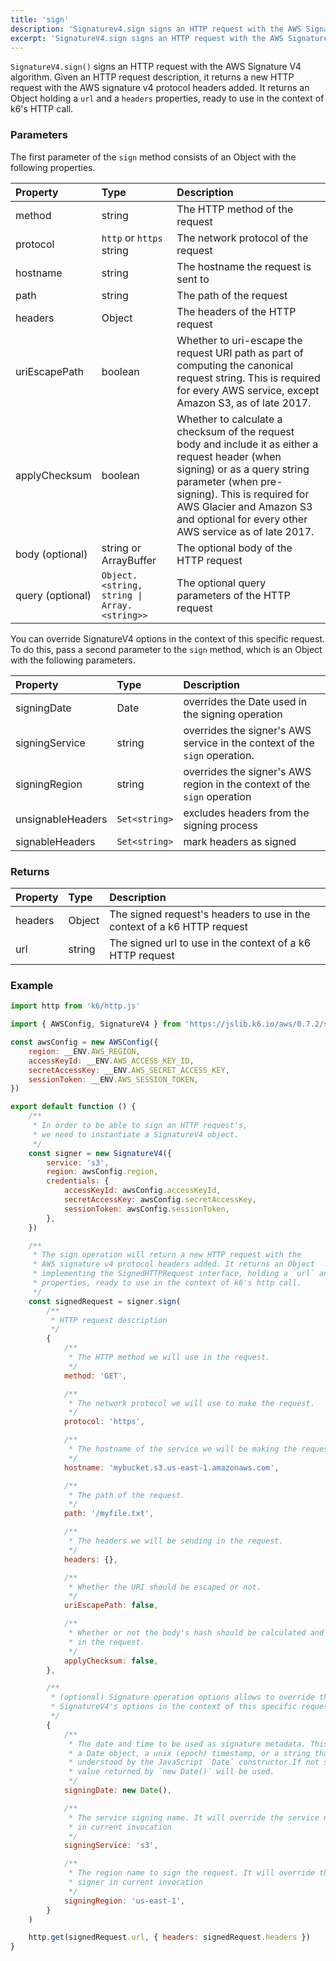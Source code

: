 ```yaml
---
title: 'sign'
description: 'Signaturev4.sign signs an HTTP request with the AWS Signature V4 algorithm'
excerpt: 'SignatureV4.sign signs an HTTP request with the AWS Signature V4 algorithm'
---
```


`SignatureV4.sign()` signs an HTTP request with the AWS Signature V4 algorithm. Given an HTTP request description, it returns a new HTTP request with the AWS signature v4 protocol headers added. It returns an Object holding a `url` and a `headers` properties, ready to use in the context of k6's HTTP call.

### Parameters

The first parameter of the `sign` method consists of an Object with the following properties.

| Property      | Type                     | Description                                                                                                                                                                                                                                                             |
| :------------ | :----------------------- | :---------------------------------------------------------------------------------------------------------------------------------------------------------------------------------------------------------------------------------------------------------------------- |
| method        | string                   | The HTTP method of the request                                                                                                                                                                                                                                          |
| protocol      | `http` or `https` string | The network protocol of the request                                                                                                                                                                                                                                     |
| hostname      | string                   | The hostname the request is sent to                                                                                                                                                                                                                                     |
| path          | string                   | The path of the request                                                                                                                                                                                                                                                 |
| headers       | Object                   | The headers of the HTTP request                                                                                                                                                                                                                                         |
| uriEscapePath | boolean                  | Whether to uri-escape the request URI path as part of computing the canonical request string. This is required for every AWS service, except Amazon S3, as of late 2017.                                                                                                |
| applyChecksum | boolean                  | Whether to calculate a checksum of the request body and include it as either a request header (when signing) or as a query string parameter (when pre-signing). This is required for AWS Glacier and Amazon S3 and optional for every other AWS service as of late 2017. |
| body (optional)         | string or ArrayBuffer    | The optional body of the HTTP request                                                                                                                                                                                                                                   |
| query (optional) | `Object.<string, string \| Array.<string>>` | The optional query parameters of the HTTP request |


You can override SignatureV4 options in the context of this specific request. To do this, pass a second parameter to the `sign` method, which is an Object with the following parameters.

| Property          | Type        | Description                                                                |
| :---------------- | :---------- | :------------------------------------------------------------------------- |
| signingDate       | Date        | overrides the Date used in the signing operation                           |
| signingService    | string      | overrides the signer's AWS service in the context of the `sign` operation. |
| signingRegion     | string      | overrides the signer's AWS region in the context of the `sign` operation   |
| unsignableHeaders | `Set<string>` | excludes headers from the signing process                                  |
| signableHeaders   | `Set<string>` | mark headers as signed                                                     |

### Returns

| Property | Type   | Description                                                             |
| :------- | :----- | :---------------------------------------------------------------------- |
| headers  | Object | The signed request's headers to use in the context of a k6 HTTP request |
| url      | string | The signed url to use in the context of a k6 HTTP request               |

### Example

<CodeGroup labels={[]}>

```javascript
import http from 'k6/http.js'

import { AWSConfig, SignatureV4 } from 'https://jslib.k6.io/aws/0.7.2/signature.js'

const awsConfig = new AWSConfig({
    region: __ENV.AWS_REGION,
    accessKeyId: __ENV.AWS_ACCESS_KEY_ID,
    secretAccessKey: __ENV.AWS_SECRET_ACCESS_KEY,
    sessionToken: __ENV.AWS_SESSION_TOKEN,
})

export default function () {
    /**
     * In order to be able to sign an HTTP request's,
     * we need to instantiate a SignatureV4 object.
     */
    const signer = new SignatureV4({
        service: 's3',
        region: awsConfig.region,
        credentials: {
            accessKeyId: awsConfig.accessKeyId,
            secretAccessKey: awsConfig.secretAccessKey,
            sessionToken: awsConfig.sessionToken,
        },
    })

    /**
     * The sign operation will return a new HTTP request with the
     * AWS signature v4 protocol headers added. It returns an Object
     * implementing the SignedHTTPRequest interface, holding a `url` and a `headers`
     * properties, ready to use in the context of k6's http call.
     */
    const signedRequest = signer.sign(
        /**
         * HTTP request description
         */
        {
            /**
             * The HTTP method we will use in the request.
             */
            method: 'GET',

            /**
             * The network protocol we will use to make the request.
             */
            protocol: 'https',

            /**
             * The hostname of the service we will be making the request to.
             */
            hostname: 'mybucket.s3.us-east-1.amazonaws.com',

            /**
             * The path of the request.
             */
            path: '/myfile.txt',

            /**
             * The headers we will be sending in the request.
             */
            headers: {},

            /**
             * Whether the URI should be escaped or not.
             */
            uriEscapePath: false,

            /**
             * Whether or not the body's hash should be calculated and included
             * in the request.
             */
            applyChecksum: false,
        },

        /**
         * (optional) Signature operation options allows to override the
         * SignatureV4's options in the context of this specific request.
         */
        {
            /**
             * The date and time to be used as signature metadata. This value should be
             * a Date object, a unix (epoch) timestamp, or a string that can be
             * understood by the JavaScript `Date` constructor.If not supplied, the
             * value returned by `new Date()` will be used.
             */
            signingDate: new Date(),

            /**
             * The service signing name. It will override the service name of the signer
             * in current invocation
             */
            signingService: 's3',

            /**
             * The region name to sign the request. It will override the signing region of the
             * signer in current invocation
             */
            signingRegion: 'us-east-1',
        }
    )

    http.get(signedRequest.url, { headers: signedRequest.headers })
}
```

</CodeGroup>
